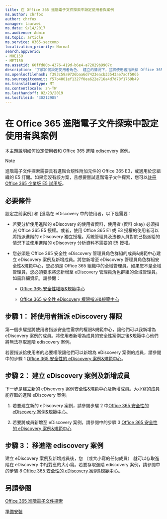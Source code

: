 ```yaml
---
title: 在 Office 365 進階電子文件探索中設定使用者與案例
ms.author: chrfox
author: chrfox
manager: laurawi
ms.date: 9/14/2017
ms.audience: Admin
ms.topic: article
ms.service: O365-seccomp
localization_priority: Normal
search.appverid:
- MOE150
- MET150
ms.assetid: 60ffd80b-4376-419d-b6e4-a72029b9907c
description: '了解如何設定使用者角色、 建立的情況下，並將使用者指派給 Office 365 進階 ediscovery 案例。  '
ms.openlocfilehash: f393c59a9726baa6d7423eacb33543ae7adf5065
ms.sourcegitcommit: f57b4001ef1327f0ea622e716a4d7d78f1769b49
ms.translationtype: MT
ms.contentlocale: zh-TW
ms.lasthandoff: 02/23/2019
ms.locfileid: "30212985"
---
```

# <a name="set-up-users-and-cases-in-office-365-advanced-ediscovery"></a>在 Office 365 進階電子文件探索中設定使用者與案例

本主題說明如何設定使用者和 Office 365 進階 ediscovery 案例。
  
> [!NOTE]
> 進階電子文件探索需要具有進階合規性附加元件的 Office 365 E3，或適用於您組織的 E5 訂閱。如果您沒有該方案，且想要嘗試進階電子文件探索，您可以[註冊 Office 365 企業版 E5 試用版](https://go.microsoft.com/fwlink/p/?LinkID=698279)。 
  
## <a name="prerequisites"></a>必要條件

設定之前案例] 和 [進階在 eDiscovery 中的使用者，以下是需要：
  
- 若要分析使用進階的 eDiscovery 的使用者資料，使用者 (資料 okay) 必須指派 Office 365 E5 授權。或者，使用 Office 365 E1 或 E3 授權的使用者可以將指派進階的 eDiscovery 獨立授權。系統管理員及法務人員對於已指派給的情況下並使用進階的 eDiscovery 分析資料不需要的 E5 授權。 
    
- 您必須是 Office 365 安全性 eDiscovery 管理員角色群組的成員&amp;規範中心建立 eDiscovery 案例及新增成員。將您新增至 eDiscovery 管理員角色群組安全性&amp;規範中心，您必須是 Office 365 組織中的全域管理員。如果您不是全域管理員，您必須要求將您新增至 eDiscovery 管理員角色群組的全域管理員。如需詳細資訊，請參閱：
    
  - [Office 365 安全性權限&amp;規範中心](permissions-in-the-security-and-compliance-center.md)
    
  - [Office 365 安全性 eDiscovery 權限指派&amp;規範中心](assign-ediscovery-permissions.md)
    
## <a name="step-1-assign-users-ediscovery-permissions"></a>步驟 1： 將使用者指派 eDiscovery 權限

第一個步驟是將使用者指派安全性需求的權限&amp;規範中心，讓他們可以我新增為 eDiscovery 案例的成員。將使用者新增為成員的安全性案例之後&amp;規範中心他們將無法存取進階 ediscovery 案例。
  
若要指派給使用者的必要權限讓他們可以新增為 eDiscovery 案例的成員，請參閱中的步驟 1 [Office 365 安全性的 eDiscovery 案例&amp;規範中心](ediscovery-cases.md#step-1-assign-ediscovery-permissions-to-potential-case-members)。
  
## <a name="step-2-create-an-ediscovery-case-and-add-members"></a>步驟 2： 建立 eDiscovery 案例及新增成員

下一步是建立新的 eDiscovery 案例安全性&amp;規範中心及新增成員。大小寫的成員能存取的進階 eDiscovery 案例。
  
1. 若要建立新的 eDiscovery 案例，請參閱步驟 2 中[Office 365 安全性的 eDiscovery 案例&amp;規範中心](ediscovery-cases.md#step-2-create-a-new-case)。
    
2. 若要將成員新增至 eDiscovery 案例，請參閱中的步驟 3 [Office 365 安全性的 eDiscovery 案例&amp;規範中心](ediscovery-cases.md#step-3-add-members-to-a-case)
    
## <a name="step-3-go-a-case-in-advanced-ediscovery"></a>步驟 3： 移進階 ediscovery 案例

建立 eDiscovery 案例及新增成員後，您 （或大小寫的任何成員） 就可以存取進階在 eDiscovery 中相對應的大小寫。若要存取進階 ediscovery 案例，請參閱中的步驟 8 [Office 365 安全性的 eDiscovery 案例&amp;規範中心](ediscovery-cases.md#step-8-go-to-the-case-in-advanced-ediscovery)。
  
## <a name="see-also"></a>另請參閱

[Office 365 進階電子文件探索](office-365-advanced-ediscovery.md)
  
[準備安裝](prepare-data-for-advanced-ediscovery.md)
 